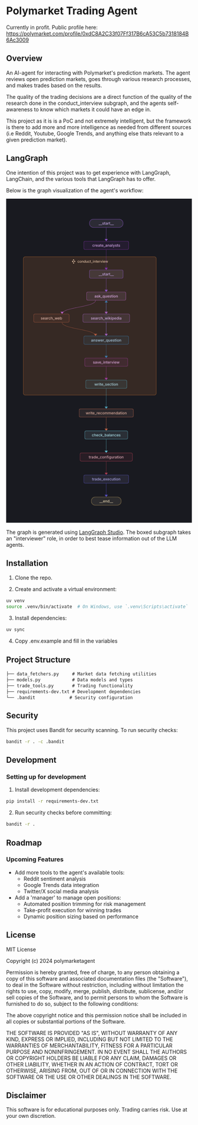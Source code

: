 # Polymarket Trading Agent

Currently in profit.
Public profile here: https://polymarket.com/profile/0xdC8A2C33f07Ff317B6cA53C5b7318184B6Ac3009

## Overview

An AI-agent for interacting with Polymarket's prediction markets.
The agent reviews open prediction markets, goes through various research processes, and makes trades based on the results.

The quality of the trading decisions are a direct function of the quality of the research done in the conduct_interview subgraph, and the agents self-awareness to know which markets it could have an edge in.

This project as it is is a PoC and not extremely intelligent, but the framework is there to add more and more intelligence as needed from different sources (i.e Reddit, Youtube, Google Trends, and anything else thats relevant to a given prediction market).


## LangGraph

One intention of this project was to get experience with LangGraph, LangChain, and the various tools that LangGraph has to offer.

Below is the graph visualization of the agent's workflow:

![LangGraph Architecture](langgraph.png)

The graph is generated using [LangGraph Studio](https://github.com/langchain-ai/langgraph-studio).
The boxed subgraph takes an "interviewer" role, in order to best tease information out of the LLM agents.

## Installation

1. Clone the repo.

2. Create and activate a virtual environment:
```bash
uv venv
source .venv/bin/activate  # On Windows, use `.venv\Scripts\activate`
```

3. Install dependencies:
```bash
uv sync
```

4. Copy .env.example and fill in the variables 

## Project Structure

```
├── data_fetchers.py     # Market data fetching utilities
├── models.py            # Data models and types
├── trade_tools.py       # Trading functionality
├── requirements-dev.txt # Development dependencies
└── .bandit             # Security configuration
```

## Security

This project uses Bandit for security scanning. To run security checks:

```bash
bandit -r . -c .bandit
```

## Development

### Setting up for development

1. Install development dependencies:
```bash
pip install -r requirements-dev.txt
```

2. Run security checks before committing:
```bash
bandit -r .
```

## Roadmap

### Upcoming Features

- Add more tools to the agent's available tools:
  - Reddit sentiment analysis
  - Google Trends data integration
  - Twitter/X social media analysis
- Add a 'manager' to manage open positions:
  - Automated position trimming for risk management
  - Take-profit execution for winning trades
  - Dynamic position sizing based on performance

## License

MIT License

Copyright (c) 2024 polymarketagent

Permission is hereby granted, free of charge, to any person obtaining a copy
of this software and associated documentation files (the "Software"), to deal
in the Software without restriction, including without limitation the rights
to use, copy, modify, merge, publish, distribute, sublicense, and/or sell
copies of the Software, and to permit persons to whom the Software is
furnished to do so, subject to the following conditions:

The above copyright notice and this permission notice shall be included in all
copies or substantial portions of the Software.

THE SOFTWARE IS PROVIDED "AS IS", WITHOUT WARRANTY OF ANY KIND, EXPRESS OR
IMPLIED, INCLUDING BUT NOT LIMITED TO THE WARRANTIES OF MERCHANTABILITY,
FITNESS FOR A PARTICULAR PURPOSE AND NONINFRINGEMENT. IN NO EVENT SHALL THE
AUTHORS OR COPYRIGHT HOLDERS BE LIABLE FOR ANY CLAIM, DAMAGES OR OTHER
LIABILITY, WHETHER IN AN ACTION OF CONTRACT, TORT OR OTHERWISE, ARISING FROM,
OUT OF OR IN CONNECTION WITH THE SOFTWARE OR THE USE OR OTHER DEALINGS IN THE
SOFTWARE.

## Disclaimer

This software is for educational purposes only. Trading carries risk. Use at your own discretion.

